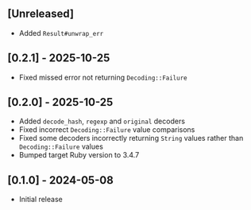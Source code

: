 ## [Unreleased]

* Added `Result#unwrap_err`

## [0.2.1] - 2025-10-25

* Fixed missed error not returning `Decoding::Failure`

## [0.2.0] - 2025-10-25

* Added `decode_hash`, `regexp` and `original` decoders
* Fixed incorrect `Decoding::Failure` value comparisons
* Fixed some decoders incorrectly returning `String` values rather than
  `Decoding::Failure` values
* Bumped target Ruby version to 3.4.7

## [0.1.0] - 2024-05-08

- Initial release
